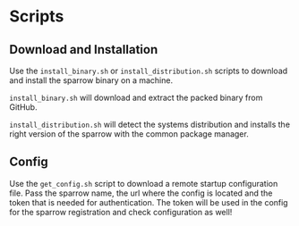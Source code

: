 # Scripts

## Download and Installation

Use the `install_binary.sh` or `install_distribution.sh` scripts to download and install the sparrow binary on a machine.

`install_binary.sh` will download and extract the packed binary from GitHub.

`install_distribution.sh` will detect the systems distribution and installs the right version of the sparrow with the common package manager.

## Config

Use the `get_config.sh` script to download a remote startup configuration file.
Pass the sparrow name, the url where the config is located and the token that is needed for authentication.
The token will be used in the config for the sparrow registration and check configuration as well!
